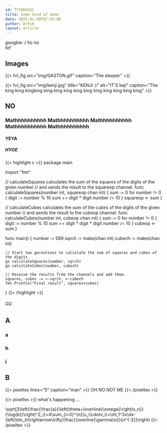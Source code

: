 ```yaml
---
id: TYYDDXXXC
title: Some kind of demo
date: 2025-01-09T07:05:00
author: DrFuk
layout: article
---
```


googbie :/
ho no  
fef

## Images

{{< hri_fig src="img/GASTON.gif" caption="The sleeper" >}}

{{< hri_fig src="img/kenji.jpg" title="KENJI :)" alt="IT'S keji" caption="The king king kingking king king king king king king king king king king" >}}

## NO

### Mathhhhhhhhhh Mathhhhhhhhhh Mathhhhhhhhhh Mathhhhhhhhhh Mathhhhhhhhhh

#### YEYA

##### HYOE

{{< highlight c >}}
package main

import "fmt"

// calculateSquares calculates the sum of the squares of the digits of the given number
// and sends the result to the squareop channel.
func calculateSquares(number int, squareop chan int) {
	sum := 0
	for number != 0 {
		digit := number % 10
		sum += digit * digit
		number /= 10
	}
	squareop <- sum
}

// calculateCubes calculates the sum of the cubes of the digits of the given number
// and sends the result to the cubeop channel.
func calculateCubes(number int, cubeop chan int) {
	sum := 0
	for number != 0 {
		digit := number % 10
		sum += digit * digit * digit
		number /= 10
	}
	cubeop <- sum
}

func main() {
	number := 589
	sqrch := make(chan int)
	cubech := make(chan int)

	// Start two goroutines to calculate the sum of squares and cubes of the digits.
	go calculateSquares(number, sqrch)
	go calculateCubes(number, cubech)

	// Receive the results from the channels and add them.
	squares, cubes := <-sqrch, <-cubech
	fmt.Println("Final result", squares+cubes)
}
{{< /highlight >}}

###### GG

## A

### a

### h

### i

## B

{{< pixeltex lines="5" caption="man" >}}
OH NO
NOT ME
{{< /pixeltex >}}

{{< pixeltex >}}
what's happening ...


\sqrt{3\left(\frac{\frac{a}{\left(\theta+\overline{\omega}\right)x_n}}{\log{b}}\right)^2_i}=4\sum_{i=0}^{n}(u_i\cdotv_i)+\int_1^3x\dx-\left(\lim_{n\rightarrow\infty}\frac{\overline{\gamma\xi}}{n^{-2}}\right)
{{< /pixeltex >}}

